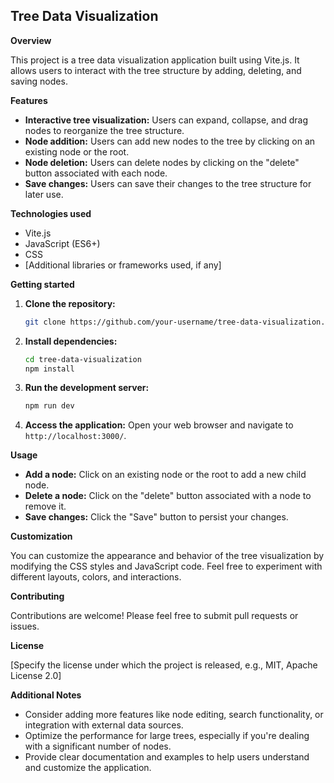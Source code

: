 ## Tree Data Visualization

**Overview**

This project is a tree data visualization application built using Vite.js. It allows users to interact with the tree structure by adding, deleting, and saving nodes.

**Features**

* **Interactive tree visualization:** Users can expand, collapse, and drag nodes to reorganize the tree structure.
* **Node addition:** Users can add new nodes to the tree by clicking on an existing node or the root.
* **Node deletion:** Users can delete nodes by clicking on the "delete" button associated with each node.
* **Save changes:** Users can save their changes to the tree structure for later use.

**Technologies used**

* Vite.js
* JavaScript (ES6+)
* CSS
* [Additional libraries or frameworks used, if any]

**Getting started**

1. **Clone the repository:**
   ```bash
   git clone https://github.com/your-username/tree-data-visualization.git
   ```
2. **Install dependencies:**
   ```bash
   cd tree-data-visualization
   npm install
   ```
3. **Run the development server:**
   ```bash
   npm run dev
   ```
4. **Access the application:** Open your web browser and navigate to `http://localhost:3000/`.

**Usage**

* **Add a node:** Click on an existing node or the root to add a new child node.
* **Delete a node:** Click on the "delete" button associated with a node to remove it.
* **Save changes:** Click the "Save" button to persist your changes.

**Customization**

You can customize the appearance and behavior of the tree visualization by modifying the CSS styles and JavaScript code. Feel free to experiment with different layouts, colors, and interactions.

**Contributing**

Contributions are welcome! Please feel free to submit pull requests or issues.

**License**

[Specify the license under which the project is released, e.g., MIT, Apache License 2.0]

**Additional Notes**

* Consider adding more features like node editing, search functionality, or integration with external data sources.
* Optimize the performance for large trees, especially if you're dealing with a significant number of nodes.
* Provide clear documentation and examples to help users understand and customize the application.
